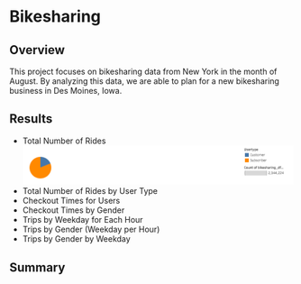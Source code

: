 # Bikesharing

## Overview
This project focuses on bikesharing data from New York in the month of August. By analyzing this data, we are able to plan for a new bikesharing business in Des Moines, Iowa.

## Results
- Total Number of Rides
![All Stocks (2017)](/Number%20of%20Rides%20by%20Usertype.png)
- Total Number of Rides by User Type
- Checkout Times for Users
- Checkout Times by Gender
- Trips by Weekday for Each Hour
- Trips by Gender (Weekday per Hour)
- Trips by Gender by Weekday

## Summary
